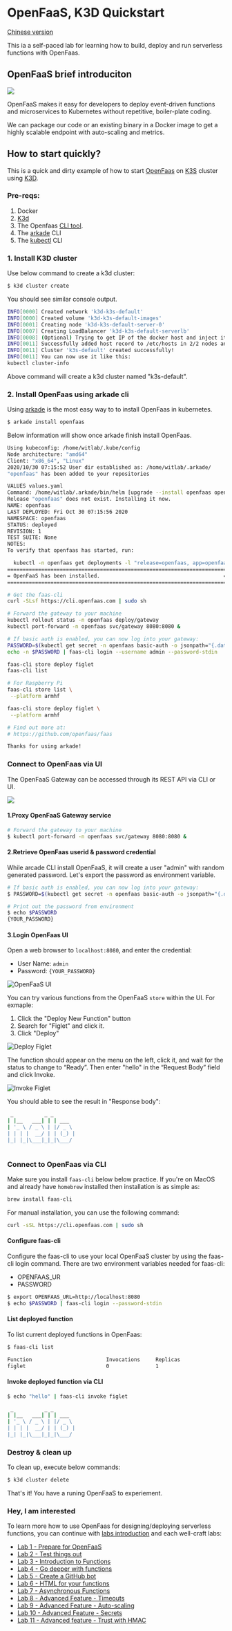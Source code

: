 # OpenFaaS, K3D Quickstart

[Chinese version](quickstart_zh-tw.md)

This ia a self-paced lab for learning how to build, deploy and run serverless functions with OpenFaas.

## OpenFaaS brief introduciton

![](https://camo.githubusercontent.com/cf01eefb5b6905f3774376d6d1ed55b8f052d211/68747470733a2f2f626c6f672e616c6578656c6c69732e696f2f636f6e74656e742f696d616765732f323031372f30382f666161735f736964652e706e67
)

OpenFaaS makes it easy for developers to deploy event-driven functions and microservices to Kubernetes without repetitive, boiler-plate coding. 

We can package our code or an existing binary in a Docker image to get a highly scalable endpoint with auto-scaling and metrics.

## How to start quickly?

This is a quick and dirty example of how to start [OpenFaas](https://www.openfaas.com/) on [K3S](https://k3s.io/) cluster using [K3D](https://k3d.io/).


### Pre-reqs:

1) Docker
2) [K3d](https://github.com/rancher/k3d/releases)
3) The Openfaas [CLI tool](https://github.com/openfaas/faas-cli#get-started-install-the-cli). 
4) The [arkade](https://github.com/alexellis/arkade) CLI
5) The [kubectl](https://kubernetes.io/docs/tasks/tools/install-kubectl/) CLI

### 1. Install **K3D** cluster

Use below command to create a k3d cluster:

```bash
$ k3d cluster create
```

You should see similar console output.

```bash
INFO[0000] Created network 'k3d-k3s-default'            
INFO[0000] Created volume 'k3d-k3s-default-images'      
INFO[0001] Creating node 'k3d-k3s-default-server-0'     
INFO[0007] Creating LoadBalancer 'k3d-k3s-default-serverlb' 
INFO[0008] (Optional) Trying to get IP of the docker host and inject it into the cluster as 'host.k3d.internal' for easy access 
INFO[0011] Successfully added host record to /etc/hosts in 2/2 nodes and to the CoreDNS ConfigMap 
INFO[0011] Cluster 'k3s-default' created successfully!  
INFO[0011] You can now use it like this:                
kubectl cluster-info
```

Above command will create a k3d cluster named "k3s-default".

### 2. Install **OpenFaas** using **arkade** cli

Using [arkade](https://github.com/alexellis/arkade) is the most easy way to to install OpenFaas in kubernetes.

```bash
$ arkade install openfaas
```

Below information will show once arkade finish install OpenFaas.

```bash
Using kubeconfig: /home/witlab/.kube/config
Node architecture: "amd64"
Client: "x86_64", "Linux"
2020/10/30 07:15:52 User dir established as: /home/witlab/.arkade/
"openfaas" has been added to your repositories

VALUES values.yaml
Command: /home/witlab/.arkade/bin/helm [upgrade --install openfaas openfaas/openfaas --namespace openfaas --values /tmp/charts/openfaas/values.yaml --set gateway.directFunctions=true --set openfaasImagePullPolicy=IfNotPresent --set faasnetes.imagePullPolicy=Always --set gateway.replicas=1 --set ingressOperator.create=false --set queueWorker.maxInflight=1 --set basic_auth=true --set serviceType=NodePort --set clusterRole=false --set operator.create=false --set basicAuthPlugin.replicas=1 --set queueWorker.replicas=1]
Release "openfaas" does not exist. Installing it now.
NAME: openfaas
LAST DEPLOYED: Fri Oct 30 07:15:56 2020
NAMESPACE: openfaas
STATUS: deployed
REVISION: 1
TEST SUITE: None
NOTES:
To verify that openfaas has started, run:

  kubectl -n openfaas get deployments -l "release=openfaas, app=openfaas"
=======================================================================
= OpenFaaS has been installed.                                        =
=======================================================================

# Get the faas-cli
curl -SLsf https://cli.openfaas.com | sudo sh

# Forward the gateway to your machine
kubectl rollout status -n openfaas deploy/gateway
kubectl port-forward -n openfaas svc/gateway 8080:8080 &

# If basic auth is enabled, you can now log into your gateway:
PASSWORD=$(kubectl get secret -n openfaas basic-auth -o jsonpath="{.data.basic-auth-password}" | base64 --decode; echo)
echo -n $PASSWORD | faas-cli login --username admin --password-stdin

faas-cli store deploy figlet
faas-cli list

# For Raspberry Pi
faas-cli store list \
 --platform armhf

faas-cli store deploy figlet \
 --platform armhf

# Find out more at:
# https://github.com/openfaas/faas

Thanks for using arkade!

```

### Connect to OpenFaas via UI

The OpenFaaS Gateway can be accessed through its REST API via CLI or UI.

![](https://raw.githubusercontent.com/openfaas/faas/master/docs/of-workflow.png)

#### 1.Proxy OpenFaaS Gateway service

```bash
# Forward the gateway to your machine
$ kubectl port-forward -n openfaas svc/gateway 8080:8080 &
```

#### 2.Retrieve OpenFaas userid & password credential

While arcade CLI install OpenFaaS, it will create a user "admin" with random generated password. Let's export the password as environment variable.

```bash
# If basic auth is enabled, you can now log into your gateway:
$ PASSWORD=$(kubectl get secret -n openfaas basic-auth -o jsonpath="{.data.basic-auth-password}" | base64 --decode; echo)

# Print out the password from environment
$ echo $PASSWORD
{YOUR_PASSWORD}
```

#### 3.Login OpenFaas UI

Open a web browser to `localhost:8080`, and enter the credential:
* User Name: `admin`
* Password: `{YOUR_PASSWORD}`

![OpenFaaS UI](docs/openfaas_ui_01.png)

You can try various functions from the OpenFaaS `store` within the UI. For exmaple:
1) Click the "Deploy New Function" button
2) Search for "Figlet" and click it.
3) Click "Deploy"

![Deploy Figlet](docs/deploy_figlet.png)

The function should appear on the menu on the left, click it, and wait for the status to change to “Ready”. Then enter "hello" in the “Request Body” field and click Invoke. 

![Invoke Figlet](docs/invoke_figlet.png)

You should able to see the result in "Response body":

```bash
 _          _ _       
| |__   ___| | | ___  
| '_ \ / _ \ | |/ _ \ 
| | | |  __/ | | (_) |
|_| |_|\___|_|_|\___/ 
                      

```

### Connect to OpenFaas via CLI

Make sure you install `faas-cli` below below practice. If you're on MacOS and already have `homebrew` installed then installation is as simple as:

```bash
brew install faas-cli
```

For manual installation, you can use the following command:

```bash
curl -sSL https://cli.openfaas.com | sudo sh
```

#### Configure faas-cli

Configure the faas-cli to use your local OpenFaaS cluster by using the faas-cli login command. There are two environment variables needed for faas-cli:
* OPENFAAS_UR
* PASSWORD

```bash
$ export OPENFAAS_URL=http://localhost:8080
$ echo $PASSWORD | faas-cli login --password-stdin
```

#### List deployed function

To list current deployed functions in OpenFaas:

```bash
$ faas-cli list

Function                      	Invocations    	Replicas
figlet                        	0              	1  
```

#### Invoke deployed function via CLI

```bash
$ echo "hello" | faas-cli invoke figlet

 _          _ _       
| |__   ___| | | ___  
| '_ \ / _ \ | |/ _ \ 
| | | |  __/ | | (_) |
|_| |_|\___|_|_|\___/ 
```

### Destroy & clean up

To clean up, execute below commands:

```bash
$ k3d cluster delete
```

That's it! You have a runing OpenFaaS to experiement.

### Hey, I am interested

To learn more how to use OpenFaas for designing/deploying serverless functions, you can continue with [labs introduction](lab-introduction.md) and each well-craft labs:

* [Lab 1 - Prepare for OpenFaaS](./lab1.md)
* [Lab 2 - Test things out](./lab2.md)
* [Lab 3 - Introduction to Functions](./lab3.md)
* [Lab 4 - Go deeper with functions](./lab4.md)
* [Lab 5 - Create a GitHub bot](./lab5.md)
* [Lab 6 - HTML for your functions](./lab6.md)
* [Lab 7 - Asynchronous Functions](./lab7.md)
* [Lab 8 - Advanced Feature - Timeouts](./lab8.md)
* [Lab 9 - Advanced Feature - Auto-scaling](./lab9.md)
* [Lab 10 - Advanced Feature - Secrets](./lab10.md)
* [Lab 11 - Advanced feature - Trust with HMAC](./lab11.md) 

